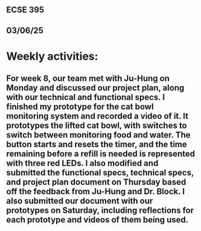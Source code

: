 ## ECSE 395 
## 03/06/25
# Weekly activities:
## For week 8, our team met with Ju-Hung on Monday and discussed our project plan, along with our technical and functional specs. I finished my prototype for the cat bowl monitoring system and recorded a video of it. It prototypes the lifted cat bowl, with switches to switch between monitoring food and water. The button starts and resets the timer, and the time remaining before a refill is needed is represented with three red LEDs. I also modified and submitted the functional specs, technical specs, and project plan document on Thursday based off the feedback from Ju-Hung and Dr. Block. I also submitted our document with our prototypes on Saturday, including reflections for each prototype and videos of them being used.